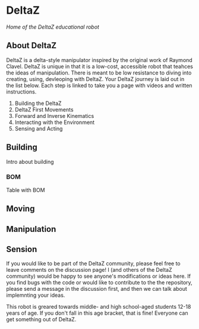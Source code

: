 # DeltaZ
_Home of the DeltaZ educational robot_

## About DeltaZ
DeltaZ is a delta-style manipulator inspired by the original work of Raymond Clavel. DeltaZ is unique in that it is a low-cost, accessible robot that teahces the ideas of manipulation. There is meant to be low resistance to diving into creating, using, devleoping with DeltaZ. Your DeltaZ journey is laid out in the list below. Each step is linked to take you a page with videos and written instructions. 

1. Building the DeltaZ
2. DeltaZ First Movements
3. Forward and Inverse Kinematics
4. Interacting with the Environment
5. Sensing and Acting


## Building
Intro about building
### BOM
Table with BOM

## Moving

## Manipulation

## Sension

If you would like to be part of the DeltaZ community, please feel free to leave comments on the discussion page! I (and others of the DeltaZ community) would be happy to see anyone's modifications or ideas here. If you find bugs with the code or would like to contribute to the the repository, please send a message in the discussion first, and then we can talk about implemnting your ideas. 

This robot is greared towards middle- and high school-aged students 12-18 years of age. If you don't fall in this age bracket, that is fine! Everyone can get something out of DeltaZ. 


